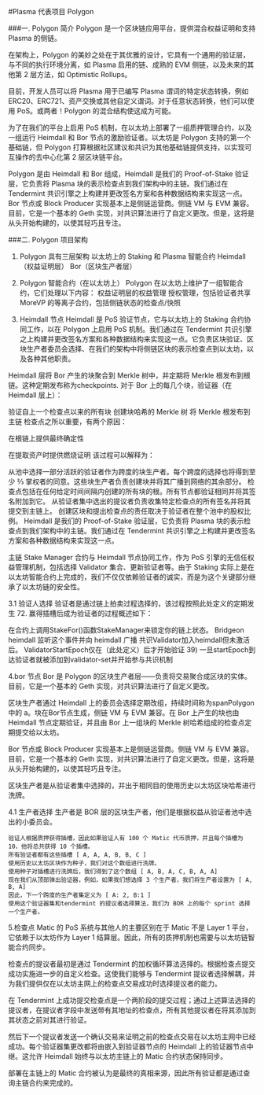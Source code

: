 #Plasma 代表项目 Polygon

###一. Polygon 简介
Polygon 是一个区块链应用平台，提供混合权益证明和支持 Plasma 的侧链。

在架构上，Polygon 的美妙之处在于其优雅的设计，它具有一个通用的验证层，与不同的执行环境分离，如 Plasma 启用的链、成熟的 EVM 侧链，以及未来的其他第 2 层方法，如 Optimistic Rollups。

目前，开发人员可以将 Plasma 用于已编写 Plasma 谓词的特定状态转换，例如 ERC20、ERC721、资产交换或其他自定义谓词。对于任意状态转换，他们可以使用 PoS。或两者！Polygon 的混合结构使这成为可能。

为了在我们的平台上启用 PoS 机制，在以太坊上部署了一组质押管理合约，以及一组运行 Heimdall 和 Bor 节点的激励验证者。以太坊是 Polygon 支持的第一个基础链，但 Polygon 打算根据社区建议和共识为其他基础链提供支持，以实现可互操作的去中心化第 2 层区块链平台。

Polygon 是由 Heimdall 和 Bor 组成，Heimdall 是我们的 Proof-of-Stake 验证层，它负责将 Plasma 块的表示检查点到我们架构中的主链。我们通过在 Tendermint 共识引擎之上构建并更改签名方案和各种数据结构来实现这一点。Bor 节点或 Block Producer 实现基本上是侧链运营商。侧链 VM 与 EVM 兼容。目前，它是一个基本的 Geth 实现，对共识算法进行了自定义更改。但是，这将是从头开始构建的，以使其轻巧且专注。

###二. Polygon 项目架构
1. Polygon 具有三层架构
以太坊上的 Staking 和 Plasma 智能合约 Heimdall（权益证明层） Bor（区块生产者层）

2. Polygon 智能合约（在以太坊上）
Polygon 在以太坊上维护了一组智能合约，它们处理以下内容：
权益证明层的权益管理 授权管理，包括验证者共享 MoreVP 的等离子合约，包括侧链状态的检查点/快照

3. Heimdall 节点
Heimdall 是 PoS 验证节点，它与以太坊上的 Staking 合约协同工作，以在 Polygon 上启用 PoS 机制。我们通过在 Tendermint 共识引擎之上构建并更改签名方案和各种数据结构来实现这一点。它负责区块验证、区块生产者委员会选择、在我们的架构中将侧链区块的表示检查点到以太坊，以及各种其他职责。

Heimdall 层将 Bor 产生的块聚合到 Merkle 树中，并定期将 Merkle 根发布到根链。这种定期发布称为checkpoints. 对于 Bor 上的每几个块，验证器（在 Heimdall 层上）：

验证自上一个检查点以来的所有块
创建块哈希的 Merkle 树
将 Merkle 根发布到主链 检查点之所以重要，有两个原因：

在根链上提供最终确定性

在提取资产时提供燃烧证明
该过程可以解释为：

从池中选择一部分活跃的验证者作为跨度的块生产者。每个跨度的选择也将得到至少 ⅔ 掌权者的同意。这些块生产者负责创建块并将其广播到网络的其余部分。 检查点包括在任何给定时间间隔内创建的所有块的根。所有节点都验证相同并将其签名附加到它。 从验证者集中选出的提议者负责收集特定检查点的所有签名并将其提交到主链上。 创建区块和提出检查点的责任取决于验证者在整个池中的股权比例。
Heimdall 是我们的 Proof-of-Stake 验证层，它负责将 Plasma 块的表示检查点到我们架构中的主链。我们通过在 Tendermint 共识引擎之上构建并更改签名方案和各种数据结构来实现这一点。

主链 Stake Manager 合约与 Heimdall 节点协同工作，作为 PoS 引擎的无信任权益管理机制，包括选择 Validator 集合、更新验证者等。由于 Staking 实际上是在以太坊智能合约上完成的，我们不仅仅依赖验证者的诚实，而是为这个关键部分继承了以太坊链的安全性。

3.1  验证人选择
验证者是通过链上拍卖过程选择的，该过程按照此处定义的定期发生 72. 赢得插槽后成为验证者的过程概述如下：

在合约上调用StakeFor()函数StakeManager来锁定你的链上状态。
Bridgeon heimdall 监听这个事件并向 heimdall 广播
共识Validator加入heimdall但未激活后。
ValidatorStartEpoch仅在（此处定义）后才开始验证 39)
一旦startEpoch到达验证者就被添加到validator-set并开始参与共识机制

4.bor 节点
Bor 是 Polygon 的区块生产者层——负责将交易聚合成区块的实体。目前，它是一个基本的 Geth 实现，对共识算法进行了自定义更改。

区块生产者通过 Heimdall 上的委员会选择定期改组，持续时间称为spanPolygon 中的 a。块在Bor节点生成，侧链 VM 与 EVM 兼容。在 Bor 上产生的块也由 Heimdall 节点定期验证，并且由 Bor 上一组块的 Merkle 树哈希组成的检查点定期提交给以太坊。

Bor 节点或 Block Producer 实现基本上是侧链运营商。侧链 VM 与 EVM 兼容。目前，它是一个基本的 Geth 实现，对共识算法进行了自定义更改。但是，这将是从头开始构建的，以使其轻巧且专注。

区块生产者是从验证者集中选择的，并出于相同目的使用历史以太坊区块哈希进行洗牌。

4.1 生产者选择
生产者是 BOR 层的区块生产者，他们是根据权益从验证者池中选出的小委员会。

	验证人根据质押获得插槽，因此如果验证人有 100 个 Matic 代币质押，并且每个插槽为 10，他将总共获得 10 个插槽。
	所有验证者都有这些插槽 [ A, A, A, B, B, C ]
	使用历史以太坊区块作为种子，我们对这个数组进行洗牌。
	使用种子对插槽进行洗牌后，我们得到了这个数组 [ A, B, A, C, B, A, A]
	现在我们从顶部弹出验证器，例如，如果我们想选择 3 个生产者，我们将生产者设置为 [ A, B, A]
	因此，下一个跨度的生产者集定义为 [ A: 2, B:1 ]
	使用这个验证器集和tendermint 的提议者选择算法，我们为 BOR 上的每个 sprint 选择一个生产者。


5.检查点
Matic 的 PoS 系统与其他人的主要区别在于 Matic 不是 Layer 1 平台，它依赖于以太坊作为 Layer 1 结算层。因此，所有的质押机制也需要与以太坊链智能合约同步。

检查点的提议者最初是通过 Tendermint 的加权循环算法选择的。根据检查点提交成功实施进一步的自定义检查。这使我们能够与 Tendermint 提议者选择解耦，并为我们提供仅在以太坊主网上的检查点交易成功时选择提议者的能力。

在 Tendermint 上成功提交检查点是一个两阶段的提交过程；通过上述算法选择的提议者，在提议者字段中发送带有其地址的检查点，所有其他提议者在将其添加到其状态之前对其进行验证。

然后下一个提议者发送一个确认交易来证明之前的检查点交易在以太坊主网中已经成功。每个验证器集更改都将由嵌入到验证器节点的 Heimdall 上的验证器节点中继。这允许 Heimdall 始终与以太坊主链上的 Matic 合约状态保持同步。

部署在主链上的 Matic 合约被认为是最终的真相来源，因此所有验证都是通过查询主链合约来完成的。
